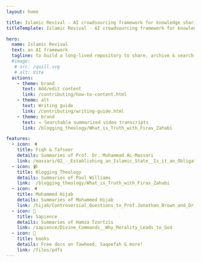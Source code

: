 ```yaml
---
layout: home

title: Islamic Revival - AI crowdsourcing framework for knowledge sharing & archiving
titleTemplate: Islamic Revival - AI crowdsourcing framework for knowledge sharing & archiving

hero:
  name: Islamic Revival
  text: an AI framework
  tagline: to build a long-lived repository to share, archive & search Islamic media - we are a non-commercial, non-partisan, non-sectarian site.
  #image:
   # src: /quill.svg
   # alt: Vite
  actions:
    - theme: brand
      text: Add/edit content
      link: /contributing/how-to-content.html
    - theme: alt
      text: Writing guide
      link: /contributing/writing-guide.html
    - theme: brand
      text: ⭐ Searchable summarized video transcripts
      link: /blogging_theology/What_is_Truth_with_Firas_Zahabi

features:
  - icon: 🔈
    title: Fiqh & Tafseer
    details: Summaries of Prof. Dr. Muhammad AL-Massari
    link: /massari/02_-_Establishing_an_Islamic_State__Is_it_an_Obligation_(Fardh)
  - icon: 📹
    title: Blogging Theology
    details: Summaries of Paul Williams
    link:  /blogging_theology/What_is_Truth_with_Firas_Zahabi
  - icon: 🔈
    title: Mohammed Hijab
    details: Summaries of Mohammed Hijab
    link: /hijab/Controversial_Questions_to_Prof.Jonathan_Brown_and_Dr._Shadee_ElMasri_(MH_Podcast__6)
  - icon: 🙌
    title: Sapience
    details: Summaries of Hamza Tzortzis
    link: /sapience/Divine_Commands__Why_Morality_Leads_to_God
  - icon: 📕
    title: books
    details: Free docs on Tawheed, Saqeefah & more!
    link: /files/pdfs
---
```

<script setup>
import { withBase } from 'vitepress'
</script>

<style>
.item {
  max-width: 20%;
}
.VPHero {
  margin: auto;
  align-content: center;
  float: right;
  width: 90%;
}

.actions {
  margin: auto;
  width: 95%;
  align-content: center;
  float: right;
}

.comments-container {
  margin: auto;
  width: 80%;
  align-content: center;
  float: center;
}

</style>
